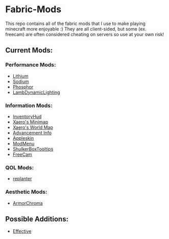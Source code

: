 # Fabric-Mods
This repo contains all of the fabric mods that I use to make playing minecraft more enjoyable :)
They are all client-sided, but some (ex. freecam) are often considered cheating on servers so use at your own risk!

## Current Mods:
### Performance Mods:
- [Lithium](https://www.curseforge.com/minecraft/mc-mods/lithium)
- [Sodium](https://www.curseforge.com/minecraft/mc-mods/sodium)
- [Phosphor](https://www.curseforge.com/minecraft/mc-mods/phosphor)
- [LambDynamicLighting](https://www.curseforge.com/minecraft/mc-mods/lambdynamiclights)

### Information Mods:
- [InventoryHud](https://www.curseforge.com/minecraft/mc-mods/inventory-hud-forge)
- [Xaero's Minimap](https://www.curseforge.com/minecraft/mc-mods/xaeros-minimap)
- [Xaero's World Map](https://www.curseforge.com/minecraft/mc-mods/xaeros-world-map)
- [Advancement Info](https://www.curseforge.com/minecraft/mc-mods/advancementinfo)
- [Appleskin](https://www.curseforge.com/minecraft/mc-mods/appleskin)
- [ModMenu](https://www.curseforge.com/minecraft/mc-mods/modmenu)
- [ShulkerBoxTooltips](https://www.curseforge.com/minecraft/mc-mods/shulkerboxtooltip)
- [FreeCam](https://www.curseforge.com/minecraft/mc-mods/free-cam)

### QOL Mods:
- [replanter](https://www.curseforge.com/minecraft/mc-mods/replanter)

### Aesthetic Mods:
- [ArmorChroma](https://www.curseforge.com/minecraft/mc-mods/armor-chroma-for-fabric)

## Possible Additions:
- [Effective](https://www.curseforge.com/minecraft/mc-mods/effective)
